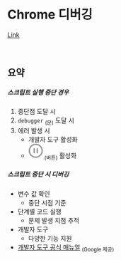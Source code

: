 Chrome 디버깅
====================

[Link](https://ko.javascript.info/debugging-chrome "Chrome debugging tutorial link")

<br />

## 요약

##### 스크립트 실행 중단 경우
1. 중단점 도달 시
2. `debugger` <sub>(문)</sub> 도달 시
3. 에러 발생 시
    - 개발자 도구 활성화
    - ![circle-pause-regular](../../images/01/03/01/circle-pause-regular.svg) <sub>(버튼)</sub> 활성화

##### 스크립트 중단 시 디버깅
- 변수 값 확인
  - 중단 시점 기준
- 단계별 코드 실행
  - 문제 발생 지점 추적
- 개발자 도구
  - 다양한 기능 지원
- [개발자 도구 공식 매뉴얼](https://developers.google.com/web/tools/chrome-devtools) <sub>(Google 제공)</sub>
